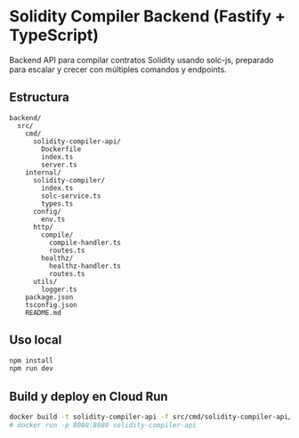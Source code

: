 # Solidity Compiler Backend (Fastify + TypeScript)

Backend API para compilar contratos Solidity usando solc-js, preparado para escalar y crecer con múltiples comandos y endpoints.

## Estructura

```
backend/
  src/
    cmd/
      solidity-compiler-api/
        Dockerfile
        index.ts
        server.ts
    internal/
      solidity-compiler/
        index.ts
        solc-service.ts
        types.ts
      config/
        env.ts
      http/
        compile/
          compile-handler.ts
          routes.ts
        healthz/
          healthz-handler.ts
          routes.ts
      utils/
        logger.ts
    package.json
    tsconfig.json
    README.md
```

## Uso local

```bash
npm install
npm run dev
```

## Build y deploy en Cloud Run

```bash
docker build -t solidity-compiler-api -f src/cmd/solidity-compiler-api/Dockerfile .
# docker run -p 8080:8080 solidity-compiler-api
```
